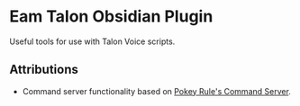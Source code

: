 # Eam Talon Obsidian Plugin

Useful tools for use with Talon Voice scripts.

## Attributions

- Command server functionality based on [Pokey Rule's Command Server](https://github.com/pokey/command-server).

